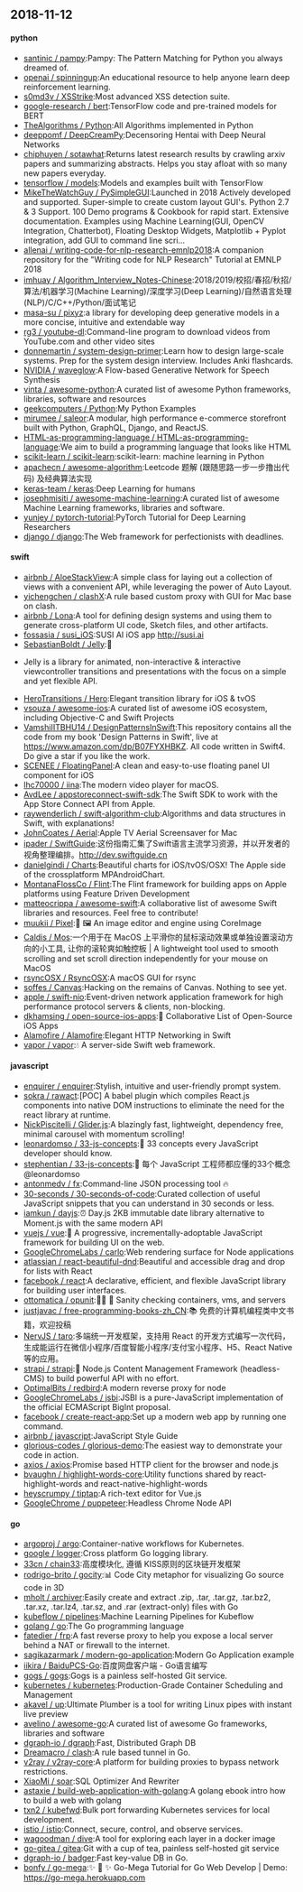 ## 2018-11-12

#### python
* [santinic / pampy](https://github.com/santinic/pampy):Pampy: The Pattern Matching for Python you always dreamed of.
* [openai / spinningup](https://github.com/openai/spinningup):An educational resource to help anyone learn deep reinforcement learning.
* [s0md3v / XSStrike](https://github.com/s0md3v/XSStrike):Most advanced XSS detection suite.
* [google-research / bert](https://github.com/google-research/bert):TensorFlow code and pre-trained models for BERT
* [TheAlgorithms / Python](https://github.com/TheAlgorithms/Python):All Algorithms implemented in Python
* [deeppomf / DeepCreamPy](https://github.com/deeppomf/DeepCreamPy):Decensoring Hentai with Deep Neural Networks
* [chiphuyen / sotawhat](https://github.com/chiphuyen/sotawhat):Returns latest research results by crawling arxiv papers and summarizing abstracts. Helps you stay afloat with so many new papers everyday.
* [tensorflow / models](https://github.com/tensorflow/models):Models and examples built with TensorFlow
* [MikeTheWatchGuy / PySimpleGUI](https://github.com/MikeTheWatchGuy/PySimpleGUI):Launched in 2018 Actively developed and supported. Super-simple to create custom layout GUI's. Python 2.7 & 3 Support. 100 Demo programs & Cookbook for rapid start. Extensive documentation. Examples using Machine Learning(GUI, OpenCV Integration, Chatterbot), Floating Desktop Widgets, Matplotlib + Pyplot integration, add GUI to command line scri…
* [allenai / writing-code-for-nlp-research-emnlp2018](https://github.com/allenai/writing-code-for-nlp-research-emnlp2018):A companion repository for the "Writing code for NLP Research" Tutorial at EMNLP 2018
* [imhuay / Algorithm_Interview_Notes-Chinese](https://github.com/imhuay/Algorithm_Interview_Notes-Chinese):2018/2019/校招/春招/秋招/算法/机器学习(Machine Learning)/深度学习(Deep Learning)/自然语言处理(NLP)/C/C++/Python/面试笔记
* [masa-su / pixyz](https://github.com/masa-su/pixyz):a library for developing deep generative models in a more concise, intuitive and extendable way
* [rg3 / youtube-dl](https://github.com/rg3/youtube-dl):Command-line program to download videos from YouTube.com and other video sites
* [donnemartin / system-design-primer](https://github.com/donnemartin/system-design-primer):Learn how to design large-scale systems. Prep for the system design interview. Includes Anki flashcards.
* [NVIDIA / waveglow](https://github.com/NVIDIA/waveglow):A Flow-based Generative Network for Speech Synthesis
* [vinta / awesome-python](https://github.com/vinta/awesome-python):A curated list of awesome Python frameworks, libraries, software and resources
* [geekcomputers / Python](https://github.com/geekcomputers/Python):My Python Examples
* [mirumee / saleor](https://github.com/mirumee/saleor):A modular, high performance e-commerce storefront built with Python, GraphQL, Django, and ReactJS.
* [HTML-as-programming-language / HTML-as-programming-language](https://github.com/HTML-as-programming-language/HTML-as-programming-language):We aim to build a programming language that looks like HTML
* [scikit-learn / scikit-learn](https://github.com/scikit-learn/scikit-learn):scikit-learn: machine learning in Python
* [apachecn / awesome-algorithm](https://github.com/apachecn/awesome-algorithm):Leetcode 题解 (跟随思路一步一步撸出代码) 及经典算法实现
* [keras-team / keras](https://github.com/keras-team/keras):Deep Learning for humans
* [josephmisiti / awesome-machine-learning](https://github.com/josephmisiti/awesome-machine-learning):A curated list of awesome Machine Learning frameworks, libraries and software.
* [yunjey / pytorch-tutorial](https://github.com/yunjey/pytorch-tutorial):PyTorch Tutorial for Deep Learning Researchers
* [django / django](https://github.com/django/django):The Web framework for perfectionists with deadlines.

#### swift
* [airbnb / AloeStackView](https://github.com/airbnb/AloeStackView):A simple class for laying out a collection of views with a convenient API, while leveraging the power of Auto Layout.
* [yichengchen / clashX](https://github.com/yichengchen/clashX):A rule based custom proxy with GUI for Mac base on clash.
* [airbnb / Lona](https://github.com/airbnb/Lona):A tool for defining design systems and using them to generate cross-platform UI code, Sketch files, and other artifacts.
* [fossasia / susi_iOS](https://github.com/fossasia/susi_iOS):SUSI AI iOS app http://susi.ai
* [SebastianBoldt / Jelly](https://github.com/SebastianBoldt/Jelly):🌊
- Jelly is a library for animated, non-interactive & interactive viewcontroller transitions and presentations with the focus on a simple and yet flexible API.
* [HeroTransitions / Hero](https://github.com/HeroTransitions/Hero):Elegant transition library for iOS & tvOS
* [vsouza / awesome-ios](https://github.com/vsouza/awesome-ios):A curated list of awesome iOS ecosystem, including Objective-C and Swift Projects
* [VamshiIITBHU14 / DesignPatternsInSwift](https://github.com/VamshiIITBHU14/DesignPatternsInSwift):This repository contains all the code from my book 'Design Patterns in Swift', live at https://www.amazon.com/dp/B07FYXHBKZ. All code written in Swift4. Do give a star if you like the work.
* [SCENEE / FloatingPanel](https://github.com/SCENEE/FloatingPanel):A clean and easy-to-use floating panel UI component for iOS
* [lhc70000 / iina](https://github.com/lhc70000/iina):The modern video player for macOS.
* [AvdLee / appstoreconnect-swift-sdk](https://github.com/AvdLee/appstoreconnect-swift-sdk):The Swift SDK to work with the App Store Connect API from Apple.
* [raywenderlich / swift-algorithm-club](https://github.com/raywenderlich/swift-algorithm-club):Algorithms and data structures in Swift, with explanations!
* [JohnCoates / Aerial](https://github.com/JohnCoates/Aerial):Apple TV Aerial Screensaver for Mac
* [ipader / SwiftGuide](https://github.com/ipader/SwiftGuide):这份指南汇集了Swift语言主流学习资源，并以开发者的视角整理编排。http://dev.swiftguide.cn
* [danielgindi / Charts](https://github.com/danielgindi/Charts):Beautiful charts for iOS/tvOS/OSX! The Apple side of the crossplatform MPAndroidChart.
* [MontanaFlossCo / Flint](https://github.com/MontanaFlossCo/Flint):The Flint framework for building apps on Apple platforms using Feature Driven Development
* [matteocrippa / awesome-swift](https://github.com/matteocrippa/awesome-swift):A collaborative list of awesome Swift libraries and resources. Feel free to contribute!
* [muukii / Pixel](https://github.com/muukii/Pixel):🎨
🖼
An image editor and engine using CoreImage
* [Caldis / Mos](https://github.com/Caldis/Mos):一个用于在 MacOS 上平滑你的鼠标滚动效果或单独设置滚动方向的小工具, 让你的滚轮爽如触控板 | A lightweight tool used to smooth scrolling and set scroll direction independently for your mouse on MacOS
* [rsyncOSX / RsyncOSX](https://github.com/rsyncOSX/RsyncOSX):A macOS GUI for rsync
* [soffes / Canvas](https://github.com/soffes/Canvas):Hacking on the remains of Canvas. Nothing to see yet.
* [apple / swift-nio](https://github.com/apple/swift-nio):Event-driven network application framework for high performance protocol servers & clients, non-blocking.
* [dkhamsing / open-source-ios-apps](https://github.com/dkhamsing/open-source-ios-apps):📱
Collaborative List of Open-Source iOS Apps
* [Alamofire / Alamofire](https://github.com/Alamofire/Alamofire):Elegant HTTP Networking in Swift
* [vapor / vapor](https://github.com/vapor/vapor):💧
A server-side Swift web framework.

#### javascript
* [enquirer / enquirer](https://github.com/enquirer/enquirer):Stylish, intuitive and user-friendly prompt system.
* [sokra / rawact](https://github.com/sokra/rawact):[POC] A babel plugin which compiles React.js components into native DOM instructions to eliminate the need for the react library at runtime.
* [NickPiscitelli / Glider.js](https://github.com/NickPiscitelli/Glider.js):A blazingly fast, lightweight, dependency free, minimal carousel with momentum scrolling!
* [leonardomso / 33-js-concepts](https://github.com/leonardomso/33-js-concepts):📜
33 concepts every JavaScript developer should know.
* [stephentian / 33-js-concepts](https://github.com/stephentian/33-js-concepts):📜
每个 JavaScript 工程师都应懂的33个概念 @leonardomso
* [antonmedv / fx](https://github.com/antonmedv/fx):Command-line JSON processing tool
🔥
* [30-seconds / 30-seconds-of-code](https://github.com/30-seconds/30-seconds-of-code):Curated collection of useful JavaScript snippets that you can understand in 30 seconds or less.
* [iamkun / dayjs](https://github.com/iamkun/dayjs):⏰
Day.js 2KB immutable date library alternative to Moment.js with the same modern API
* [vuejs / vue](https://github.com/vuejs/vue):🖖
A progressive, incrementally-adoptable JavaScript framework for building UI on the web.
* [GoogleChromeLabs / carlo](https://github.com/GoogleChromeLabs/carlo):Web rendering surface for Node applications
* [atlassian / react-beautiful-dnd](https://github.com/atlassian/react-beautiful-dnd):Beautiful and accessible drag and drop for lists with React
* [facebook / react](https://github.com/facebook/react):A declarative, efficient, and flexible JavaScript library for building user interfaces.
* [ottomatica / opunit](https://github.com/ottomatica/opunit):🕵️‍♂️
🍞
Sanity checking containers, vms, and servers
* [justjavac / free-programming-books-zh_CN](https://github.com/justjavac/free-programming-books-zh_CN):📚
免费的计算机编程类中文书籍，欢迎投稿
* [NervJS / taro](https://github.com/NervJS/taro):多端统一开发框架，支持用 React 的开发方式编写一次代码，生成能运行在微信小程序/百度智能小程序/支付宝小程序、H5、React Native 等的应用。
* [strapi / strapi](https://github.com/strapi/strapi):🚀
Node.js Content Management Framework (headless-CMS) to build powerful API with no effort.
* [OptimalBits / redbird](https://github.com/OptimalBits/redbird):A modern reverse proxy for node
* [GoogleChromeLabs / jsbi](https://github.com/GoogleChromeLabs/jsbi):JSBI is a pure-JavaScript implementation of the official ECMAScript BigInt proposal.
* [facebook / create-react-app](https://github.com/facebook/create-react-app):Set up a modern web app by running one command.
* [airbnb / javascript](https://github.com/airbnb/javascript):JavaScript Style Guide
* [glorious-codes / glorious-demo](https://github.com/glorious-codes/glorious-demo):The easiest way to demonstrate your code in action.
* [axios / axios](https://github.com/axios/axios):Promise based HTTP client for the browser and node.js
* [bvaughn / highlight-words-core](https://github.com/bvaughn/highlight-words-core):Utility functions shared by react-highlight-words and react-native-highlight-words
* [heyscrumpy / tiptap](https://github.com/heyscrumpy/tiptap):A rich-text editor for Vue.js
* [GoogleChrome / puppeteer](https://github.com/GoogleChrome/puppeteer):Headless Chrome Node API

#### go
* [argoproj / argo](https://github.com/argoproj/argo):Container-native workflows for Kubernetes.
* [google / logger](https://github.com/google/logger):Cross platform Go logging library.
* [33cn / chain33](https://github.com/33cn/chain33):高度模块化, 遵循 KISS原则的区块链开发框架
* [rodrigo-brito / gocity](https://github.com/rodrigo-brito/gocity):📊
Code City metaphor for visualizing Go source code in 3D
* [mholt / archiver](https://github.com/mholt/archiver):Easily create and extract .zip, .tar, .tar.gz, .tar.bz2, .tar.xz, .tar.lz4, .tar.sz, and .rar (extract-only) files with Go
* [kubeflow / pipelines](https://github.com/kubeflow/pipelines):Machine Learning Pipelines for Kubeflow
* [golang / go](https://github.com/golang/go):The Go programming language
* [fatedier / frp](https://github.com/fatedier/frp):A fast reverse proxy to help you expose a local server behind a NAT or firewall to the internet.
* [sagikazarmark / modern-go-application](https://github.com/sagikazarmark/modern-go-application):Modern Go Application example
* [iikira / BaiduPCS-Go](https://github.com/iikira/BaiduPCS-Go):百度网盘客户端 - Go语言编写
* [gogs / gogs](https://github.com/gogs/gogs):Gogs is a painless self-hosted Git service.
* [kubernetes / kubernetes](https://github.com/kubernetes/kubernetes):Production-Grade Container Scheduling and Management
* [akavel / up](https://github.com/akavel/up):Ultimate Plumber is a tool for writing Linux pipes with instant live preview
* [avelino / awesome-go](https://github.com/avelino/awesome-go):A curated list of awesome Go frameworks, libraries and software
* [dgraph-io / dgraph](https://github.com/dgraph-io/dgraph):Fast, Distributed Graph DB
* [Dreamacro / clash](https://github.com/Dreamacro/clash):A rule based tunnel in Go.
* [v2ray / v2ray-core](https://github.com/v2ray/v2ray-core):A platform for building proxies to bypass network restrictions.
* [XiaoMi / soar](https://github.com/XiaoMi/soar):SQL Optimizer And Rewriter
* [astaxie / build-web-application-with-golang](https://github.com/astaxie/build-web-application-with-golang):A golang ebook intro how to build a web with golang
* [txn2 / kubefwd](https://github.com/txn2/kubefwd):Bulk port forwarding Kubernetes services for local development.
* [istio / istio](https://github.com/istio/istio):Connect, secure, control, and observe services.
* [wagoodman / dive](https://github.com/wagoodman/dive):A tool for exploring each layer in a docker image
* [go-gitea / gitea](https://github.com/go-gitea/gitea):Git with a cup of tea, painless self-hosted git service
* [dgraph-io / badger](https://github.com/dgraph-io/badger):Fast key-value DB in Go.
* [bonfy / go-mega](https://github.com/bonfy/go-mega):✨
🤟
✨
Go-Mega Tutorial for Go Web Develop | Demo: https://go-mega.herokuapp.com
